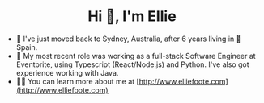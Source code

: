 <h1 align="center">Hi 👋, I'm Ellie</h1>

- 🦘 I've just moved back to Sydney, Australia, after 6 years living in 💃 Spain.
- 🌱 My most recent role was working as a full-stack Software Engineer at Eventbrite, using Typescript (React/Node.js) and Python. I've also got experience working with Java.
- 👨‍💻 You can learn more about me at [http://www.elliefoote.com](http://www.elliefoote.com)
